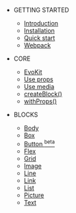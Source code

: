* GETTING STARTED

  * [Introduction](/docs/getting-started/introduction.md)
  * [Installation](/docs/getting-started/installation.md)
  * [Quick start](/docs/getting-started/quick-start.md)
  * [Webpack](/docs/getting-started/webpack.md)

* CORE
  * [EvoKit](/packages/evokit/)
  * [Use props](/docs/getting-started/props.md)
  * [Use media](/docs/getting-started/media.md)
  * [createBlock()](/docs/base/create-block.md)
  * [withProps()](/docs/base/with-props.md)

* BLOCKS
  * [Body](/packages/evokit-body/)
  * [Box](/packages/evokit-box/)
  * [Button <sup class='beta'>beta</sup>](/packages/evokit-button/)
  * [Flex](/packages/evokit-flex/)
  * [Grid](/packages/evokit-grid/)
  * [Image](/packages/evokit-image/)
  * [Line](/packages/evokit-line/)
  * [Link](/packages/evokit-link/)
  * [List](/packages/evokit-list/)
  * [Picture](/packages/evokit-picture/)
  * [Text](/packages/evokit-text/)

